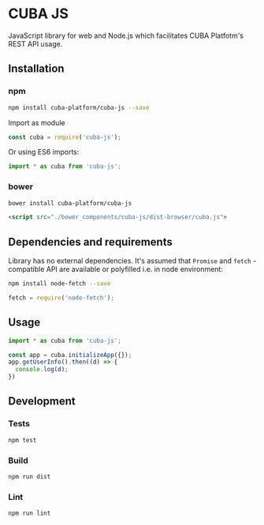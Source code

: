 # CUBA JS
JavaScript library for web and Node.js which facilitates CUBA Platfotm's REST API usage.
 
## Installation

### npm

```bash
npm install cuba-platform/cuba-js --save
```
Import as module  
```javascript
const cuba = require('cuba-js');
```

Or using ES6 imports:

```javascript
import * as cuba from 'cuba-js';
```

### bower
```bash
bower install cuba-platform/cuba-js
```
```html
<script src="./bower_components/cuba-js/dist-browser/cuba.js">
```


## Dependencies and requirements
Library has no external dependencies. It's assumed that `Promise` and `fetch` -compatible API are available 
or polyfilled i.e. in node environment:
  
```bash
npm install node-fetch --save
```

```javascript
fetch = require('node-fetch');
```

## Usage

```javascript
import * as cuba from 'cuba-js';

const app = cuba.initializeApp({});
app.getUserInfo().then((d) => {
  console.log(d);
})
```


## Development

### Tests
```bash
npm test
```
### Build
```bash
npm run dist
```

### Lint
```bash
npm run lint
```
